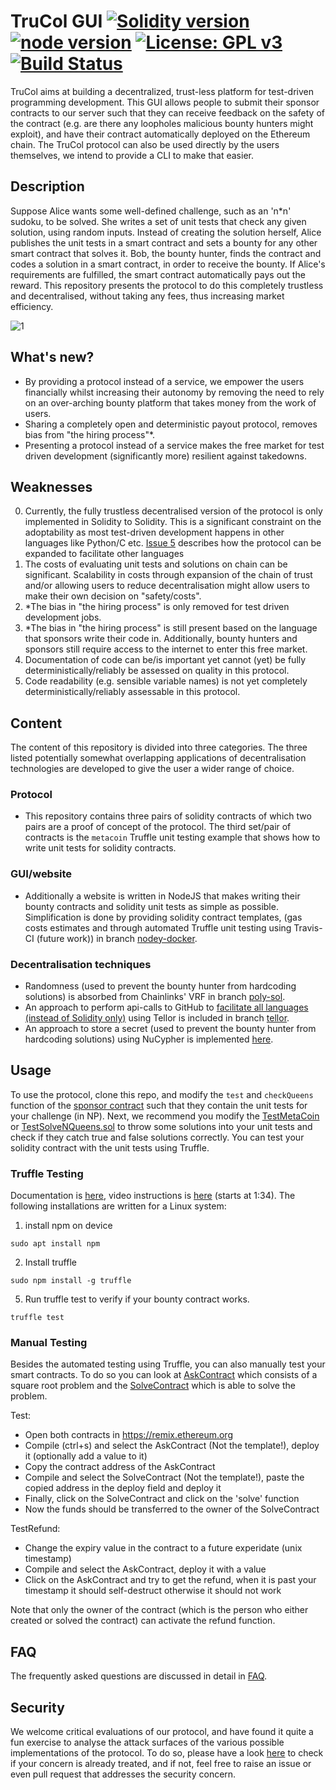 # TruCol GUI [![Solidity version](https://img.shields.io/badge/Solidity-v0.8.1-ff69b4.svg?maxAge=3600)](https://solidity.readthedocs.io/en/v0.8.1/installing-solidity.html) [![node version](https://img.shields.io/badge/node.js-%3E=_v10-green.svg)](http://nodejs.org/download/)  [![License: GPL v3](https://img.shields.io/badge/License-AGPLv3-blue.svg)](https://www.gnu.org/licenses/agpl-3.0) [![Build Status](https://travis-ci.com/v-bosch/TruCol.svg?branch=main)](https://travis-ci.com/v-bosch/TruCol)

TruCol aims at building a decentralized, trust-less platform for test-driven programming development. This GUI allows people to submit their sponsor contracts to our server such that they can receive feedback on the safety of the contract (e.g. are there any loopholes malicious bounty hunters might exploit), and have their contract automatically deployed on the Ethereum chain. The TruCol protocol can also be used directly by the users themselves, we intend to provide a CLI to make that easier.

## Description

Suppose Alice wants some well-defined challenge, such as an 'n\*n' sudoku, to be solved. She writes a set of unit tests that check any given solution, using random inputs. Instead of creating the solution herself, Alice publishes the unit tests in a smart contract and sets a bounty for any other smart contract that solves it. Bob, the bounty hunter, finds the contract and codes a solution in a smart contract, in order to receive the bounty. If Alice's requirements are fulfilled, the smart contract automatically pays out the reward. This repository presents the protocol to do this completely trustless and decentralised, without taking any fees, thus increasing market efficiency.

![1](./FAQ/concept.png)

## What's new?

 - By providing a protocol instead of a service, we empower the users financially whilst increasing their autonomy by removing the need to rely on an over-arching bounty platform that takes money from the work of users. 
 - Sharing a completely open and deterministic payout protocol, removes bias from "the hiring process"*.
 - Presenting a protocol instead of a service makes the free market for test driven development (significantly more) resilient against takedowns.

## Weaknesses

0. Currently, the fully trustless decentralised version of the protocol is only implemented in Solidity to Solidity. This is  a significant constraint on the adoptability as most test-driven development happens in other languages like Python/C etc. [Issue 5](https://github.com/v-bosch/TruCol/issues/5) describes how the protocol can be expanded to facilitate other languages
1. The costs of evaluating unit tests and solutions on chain can be significant. Scalability in costs through expansion of the chain of trust and/or allowing users to reduce decentralisation might allow users to make their own decision on "safety/costs".
2. *The bias in "the hiring process" is only removed for test driven development jobs.
3. *The bias in "the hiring process" is still present based on the language that sponsors write their code in. Additionally, bounty hunters and sponsors still require access to the internet to enter this free market.
4. Documentation of code can be/is important yet cannot (yet) be fully deterministically/reliably be assessed on quality in this protocol.
5. Code readability (e.g. sensible variable names) is not yet completely deterministically/reliably assessable in this protocol.

## Content
The content of this repository is divided into three categories. The three listed potentially somewhat overlapping applications of decentralisation technologies are developed to give the user a wider range of choice.

### Protocol
 - This repository contains three pairs of solidity contracts of which two pairs are a proof of concept of the protocol. The third set/pair of contracts is the `metacoin` Truffle unit testing example that shows how to write unit tests for solidity contracts. 
 
### GUI/website
 - Additionally a website is written in NodeJS that makes writing their bounty contracts and solidity unit tests as simple as possible. Simplification is done by providing solidity contract templates, (gas costs estimates and through automated Truffle unit testing using Travis-CI (future work)) in branch [nodey-docker](https://github.com/v-bosch/TruCol/tree/nodey-docker).

### Decentralisation techniques
 - Randomness (used to prevent the bounty hunter from hardcoding solutions) is absorbed from Chainlinks' VRF in branch [poly-sol](https://github.com/v-bosch/TruCol/tree/poly-sol).
 - An approach to perform api-calls to GitHub to [facilitate all languages (instead of Solidity only)](https://github.com/v-bosch/TruCol/issues/5) using Tellor is included in branch [tellor](https://github.com/v-bosch/TruCol/tree/tellor).
 - An approach to store a secret (used to prevent the bounty hunter from hardcoding solutions) using NuCypher is implemented [here](https://github.com/v-bosch/TruCol/tree/nucypher).

## Usage

To use the protocol, clone this repo, and modify the `test` and `checkQueens` function of the [sponsor contract](https://github.com/v-bosch/TruCol/blob/main/contracts/AskNQueens.sol) such that they contain the unit tests for your challenge (in NP). Next, we recommend you modify the [TestMetaCoin](https://github.com/v-bosch/TruCol/blob/main/test/TestMetaCoin.sol) or [TestSolveNQueens.sol](https://github.com/v-bosch/TruCol/blob/main/test/TestSolveNQueens.sol) to throw some solutions into your unit tests and check if they catch true and false solutions correctly. You can test your solidity contract with the unit tests using Truffle.

### Truffle Testing
Documentation is [here](https://www.trufflesuite.com/docs/truffle/getting-started/installation), video instructions is [here](https://www.youtube.com/watch?v=2fSPn0-8ORs) (starts at 1:34). The following installations are written for a Linux system:
 
1. install npm on device
```
sudo apt install npm
```
2. Install truffle
```
sudo npm install -g truffle
```
5. Run truffle test to verify if your bounty contract works.
```
truffle test
```

### Manual Testing

Besides the automated testing using Truffle, you can also manually test your smart contracts. To do so you can look at [AskContract](https://github.com/v-bosch/TruCol/blob/main/contracts/AskContract.sol) which consists of a square root problem and the [SolveContract](https://github.com/v-bosch/TruCol/blob/main/contracts/SolveContract.sol) which is able to solve the problem.

Test:
- Open both contracts in https://remix.ethereum.org
- Compile (ctrl+s) and select the AskContract (Not the template!),  deploy it (optionally add a value to it)
- Copy the contract address of the AskContract
- Compile and select the SolveContract (Not the template!), paste the copied address in the deploy field and deploy it
- Finally, click on the SolveContract and click on the 'solve' function
- Now the funds should be transferred to the owner of the SolveContract

TestRefund:
- Change the expiry value in the contract to a future experidate (unix timestamp)
- Compile and select the AskContract, deploy it with a value
- Click on the AskContract and try to get the refund, when it is past your timestamp it should self-destruct otherwise it should not work

Note that only the owner of the contract (which is the person who either created or solved the contract) can activate the refund function.

## FAQ
The frequently asked questions are discussed in detail in [FAQ](https://github.com/v-bosch/TruCol/blob/main/FAQ/FAQ.md).

## Security
We welcome critical evaluations of our protocol, and have found it quite a fun exercise to analyse the attack surfaces of the various possible implementations of the protocol. To do so, please have a look [here](https://github.com/v-bosch/TruCol/blob/main/FAQ/Security.md) to check if your concern is already treated, and if not, feel free to raise an issue or even pull request that addresses the security concern.

